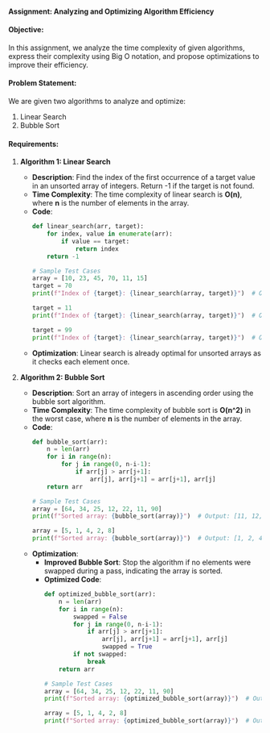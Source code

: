 #### Assignment: Analyzing and Optimizing Algorithm Efficiency

#### Objective:
In this assignment, we analyze the time complexity of given algorithms, express their complexity using Big O notation, and propose optimizations to improve their efficiency.

#### Problem Statement:
We are given two algorithms to analyze and optimize:
1. Linear Search
2. Bubble Sort

#### Requirements:

1. **Algorithm 1: Linear Search**
   - **Description**: Find the index of the first occurrence of a target value in an unsorted array of integers. Return -1 if the target is not found.
   - **Time Complexity**: The time complexity of linear search is **O(n)**, where **n** is the number of elements in the array.
   - **Code**:
     ```python
     def linear_search(arr, target):
         for index, value in enumerate(arr):
             if value == target:
                 return index
         return -1

     # Sample Test Cases
     array = [10, 23, 45, 70, 11, 15]
     target = 70
     print(f"Index of {target}: {linear_search(array, target)}")  # Output: 3

     target = 11
     print(f"Index of {target}: {linear_search(array, target)}")  # Output: 4

     target = 99
     print(f"Index of {target}: {linear_search(array, target)}")  # Output: -1
     ```
   - **Optimization**: Linear search is already optimal for unsorted arrays as it checks each element once.

2. **Algorithm 2: Bubble Sort**
   - **Description**: Sort an array of integers in ascending order using the bubble sort algorithm.
   - **Time Complexity**: The time complexity of bubble sort is **O(n^2)** in the worst case, where **n** is the number of elements in the array.
   - **Code**:
     ```python
     def bubble_sort(arr):
         n = len(arr)
         for i in range(n):
             for j in range(0, n-i-1):
                 if arr[j] > arr[j+1]:
                     arr[j], arr[j+1] = arr[j+1], arr[j]
         return arr

     # Sample Test Cases
     array = [64, 34, 25, 12, 22, 11, 90]
     print(f"Sorted array: {bubble_sort(array)}")  # Output: [11, 12, 22, 25, 34, 64, 90]

     array = [5, 1, 4, 2, 8]
     print(f"Sorted array: {bubble_sort(array)}")  # Output: [1, 2, 4, 5, 8]
     ```
   - **Optimization**:
     - **Improved Bubble Sort**: Stop the algorithm if no elements were swapped during a pass, indicating the array is sorted.
     - **Optimized Code**:
       ```python
       def optimized_bubble_sort(arr):
           n = len(arr)
           for i in range(n):
               swapped = False
               for j in range(0, n-i-1):
                   if arr[j] > arr[j+1]:
                       arr[j], arr[j+1] = arr[j+1], arr[j]
                       swapped = True
               if not swapped:
                   break
           return arr

       # Sample Test Cases
       array = [64, 34, 25, 12, 22, 11, 90]
       print(f"Sorted array: {optimized_bubble_sort(array)}")  # Output: [11, 12, 22, 25, 34, 64, 90]

       array = [5, 1, 4, 2, 8]
       print(f"Sorted array: {optimized_bubble_sort(array)}")  # Output: [1, 2, 4, 5, 8]
       ```
